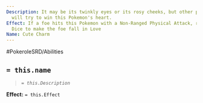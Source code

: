 ```yaml
---
Description: It may be its twinkly eyes or its rosy cheeks, but other people and Pokemon
  will try to win this Pokemon's heart.
Effect: If a foe hits this Pokemon with a Non-Ranged Physical Attack, roll 3 Chance
  Dice to make the foe fall in Love
Name: Cute Charm
---
```


#PokeroleSRD/Abilities

## `= this.name`

> *`= this.Description`*

**Effect:** `= this.Effect`